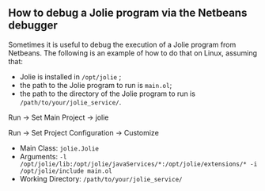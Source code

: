 ## How to debug a Jolie program via the Netbeans debugger

Sometimes it is useful to debug the execution of a Jolie program from Netbeans. The following is an example of how to do that on Linux, assuming that:

* Jolie is installed in `/opt/jolie` ;
* the path to the Jolie program to run is `main.ol`;
* the path to the directory of the Jolie program to run is `/path/to/your/jolie_service/`.

Run -&gt; Set Main Project -&gt; jolie

Run -&gt; Set Project Configuration -&gt; Customize

* Main Class: `jolie.Jolie`
* Arguments: `-l /opt/jolie/lib:/opt/jolie/javaServices/*:/opt/jolie/extensions/* -i /opt/jolie/include main.ol`
* Working Directory: `/path/to/your/jolie_service/`



